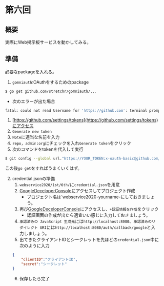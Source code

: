 # 第六回
## 概要
実際にWeb掲示板サービスを動かしてみる。

## 準備
必要なpackageを入れる。

1. `gomniauth`:OAuthをするためのpackage
```sh
$ go get github.com/stretchr/gomniauth/...
```
- 次のエラーが出た場合
```sh
fatal: could not read Username for 'https://github.com': terminal prompts disabled
```
1. [https://github.com/settings/tokens](https://github.com/settings/tokens)にアクセス
2. `Generate new token`
3. `Note`に適当な名前を入力
4. `repo`，`admin:org`にチェックを入れ`Generate token`をクリック
5. 次のコマンドをtokenを代入して実行
```sh
$ git config --global url."https://YOUR_TOKEN:x-oauth-basic@github.com/".insteadOf "https://github.com/"
```

この後`go get`をすればうまくいくはず。

2. credential.jsonの準備
   1. `webservice2020/1st/6th/`に`credential.json`を用意
   2. [GoogleDeceloperConsole](https://console.developers.google.com/apis/credentials)にアクセスしてプロジェクト作成
      - プロジェクト名は`webservice2020-yourname-にしておきましょう。
   3. 再び[GoogleDeceloperConsole](https://console.developers.google.com/apis/credentials)にアクセスし、`+認証情報を作成`をクリック
      - 認証画面の作成が出たら適宜いい感じに入力しておきましょう。
   4. `承認済みの JavaScript 生成元`には`http://localhost:8080`、`承認済みのリダイレクト URI`には`http://localhost:8080/auth/callback/google`と入力しましょう。
   5. 出てきたクライアントIDとシークレットを先ほどの`credential.json`中に次のように入力
    ```json
    {
        "clientID":"クライアントID",
        "secret":"シークレット"
    }
    ```
   6. 保存したら完了